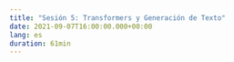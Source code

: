 ```yaml
---
title: "Sesión 5: Transformers y Generación de Texto"
date: 2021-09-07T16:00:00.000+00:00
lang: es
duration: 61min
---
```


<div>
    <CourseSummary
        description=""
        video="https://www.youtube.com/embed/IPJCFALWJcs"
        name="Lewis Tunstall"
        twitter="https://twitter.com/lewtun"
        linkedin="https://www.linkedin.com/in/lewis-tunstall"
        github="https://github.com/lewtun"
    />
</div>
